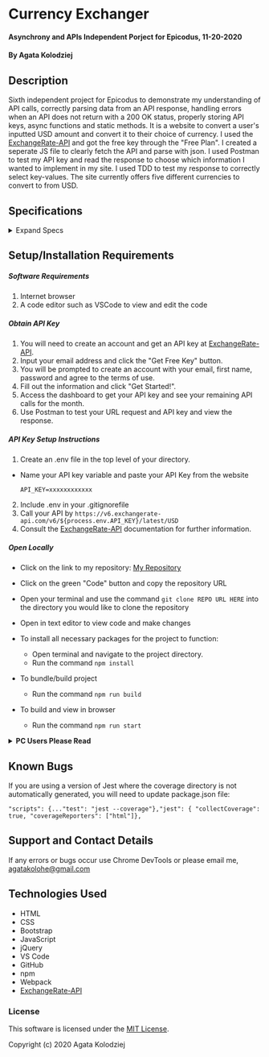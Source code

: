 # Currency Exchanger

#### Asynchrony and APIs Independent Porject for Epicodus, 11-20-2020

#### By Agata Kolodziej

## Description

Sixth independent project for Epicodus to demonstrate my understanding of API calls, correctly parsing data from an API response, handling errors when an API does not return with a 200 OK status, properly storing API keys, async functions and static methods. It is a website to convert a user's inputted USD amount and convert it to their choice of currency. I used the [ExchangeRate-API](https://www.exchangerate-api.com/) and got the free key through the "Free Plan". I created a seperate JS file to clearly fetch the API and parse with json. I used Postman to test my API key and read the response to choose which information I wanted to implement in my site. I used TDD to test my response to correctly select key-values. The site currently offers five different currencies to convert to from USD.

## Specifications

<details>
  <summary>Expand Specs</summary>

### Describe: CurrencyResponse()

| Test                                                         | Expect                                                                                                                            |
| ------------------------------------------------------------ | --------------------------------------------------------------------------------------------------------------------------------- |
| It should create CurrencyResponse object                     | CurrencyResponse().toEqual("success");                                                                                            |
| It should return conversion rates of CurrencyResponse object | CurrencyResponse.conversion_rates.toEqual("USD": 1, "CAD": 1.3089, "EUR": 0.8440, "GBP": 0.7552, "JPY": 103.9219, "PLN": 3.7779); |
| It should return specific conversion rates                   | CurrencyResponse.conversion_rates.CAD.toEqual(1.3089);                                                                            |

### Describe: CurrencyExchange()

| Test                                                                                                                                        | Expect                                            |
| ------------------------------------------------------------------------------------------------------------------------------------------- | ------------------------------------------------- |
| It will call for the API, return a resolved promise stop any code from being executed until the function is complete and parse the response | getConversion(exchangerateAPI).toEqual(response); |

### Describe: clearFields()

| Test                                     | Expect                    |
| ---------------------------------------- | ------------------------- |
| It should clear input fields upon submit | clearFields().toEqual( ); |

### Describe: getElements()

| Test                                                                                           | Expect                                                                                       |
| ---------------------------------------------------------------------------------------------- | -------------------------------------------------------------------------------------------- |
| It should retrieve the parsed API response                                                     | getElements(response).toEqual(response.conversion_rates);                                    |
| It should create an array of properties from the conversion_rates object                       | getElements(Object.keys(conversion_rates)).toEqual(["USD, "CAD", "PLN", "JPY", "GBP"]);      |
| It should create an array of values from the conversion_rates object                           | getElements(Object.values(conversion_rates)).toEqual([1, 1.31, 3.78, 103.92, 0.75]);         |
| It should convert USD to a given currency                                                      | usdConverstion.toEqual(inputtedDollar \* amount);                                            |
| It should return a response of the inputted dollar amount, converted amount, and currency used | response.toEqual("10 is 13.09 CAD");                                                         |
| It will return an error message if the inputted currency amount is undefined                   | errorMessage.toEqual("The currency for undefined does not exist. Please select a currency"); |
| It will return an error message if there is an error with the API call                         | errorMessage.toEqual("There was an error: response;"                                         |

### Describe: makeApiCall()

| Test                     | Expect                        |
| ------------------------ | ----------------------------- |
| It will call for the API | makeApiCall.toEqual(response) |

</details>

## Setup/Installation Requirements

##### Software Requirements

1. Internet browser
2. A code editor such as VSCode to view and edit the code

##### Obtain API Key

1. You will need to create an account and get an API key at [ExchangeRate-API](https://www.exchangerate-api.com/).
2. Input your email address and click the "Get Free Key" button.
3. You will be prompted to create an account with your email, first name, password and agree to the terms of use.
4. Fill out the information and click "Get Started!".
5. Access the dashboard to get your API key and see your remaining API calls for the month.
6. Use Postman to test your URL request and API key and view the response.

##### API Key Setup Instructions

1. Create an .env file in the top level of your directory.

- Name your API key variable and paste your API Key from the website

  `API_KEY=xxxxxxxxxxxx`

2. Include .env in your .gitignorefile
3. Call your API by `https://v6.exchangerate-api.com/v6/${process.env.API_KEY}/latest/USD`
4. Consult the [ExchangeRate-API](https://www.exchangerate-api.com/) documentation for further information.

##### Open Locally

- Click on the link to my repository: [My Repository](URL)
- Click on the green "Code" button and copy the repository URL
- Open your terminal and use the command `git clone REPO URL HERE` into the directory you would like to clone the repository
- Open in text editor to view code and make changes

- To install all necessary packages for the project to function:
  - Open terminal and navigate to the project directory.
  - Run the command `npm install`
- To bundle/build project
  - Run the command `npm run build`
- To build and view in browser
  - Run the command `npm run start`

<details>
  <summary><strong>PC Users Please Read</strong></summary>

If you are on a PC, in package.json please remove `;` and replace with `&` in `"scripts: { "start":`

    CHANGE

`"scripts": {... "start": "npm run build; webpack-dev-server --open --mode development",`

    TO

`"scripts": {... "start": "npm run build & webpack-dev-server --open --mode development",`

  </details>

## Known Bugs

If you are using a version of Jest where the coverage directory is not automatically generated, you will need to update package.json file:

`"scripts": {..."test": "jest --coverage"},"jest": { "collectCoverage": true, "coverageReporters": ["html"]},`

## Support and Contact Details

If any errors or bugs occur use Chrome DevTools or please email me, <agatakolohe@gmail.com>

## Technologies Used

- HTML
- CSS
- Bootstrap
- JavaScript
- jQuery
- VS Code
- GitHub
- npm
- Webpack
- [ExchangeRate-API](https://www.exchangerate-api.com/)

### License

This software is licensed under the [MIT License](https://choosealicense.com/licenses/mit/).

Copyright (c) 2020 Agata Kolodziej
